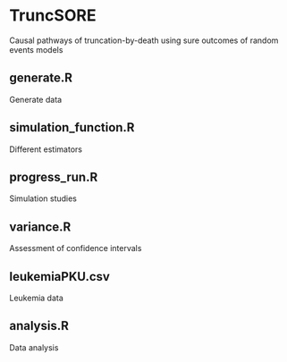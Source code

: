 # TruncSORE
Causal pathways of truncation-by-death using sure outcomes of random events models

## generate.R
Generate data

## simulation_function.R
Different estimators

## progress_run.R
Simulation studies

## variance.R
Assessment of confidence intervals

## leukemiaPKU.csv
Leukemia data

## analysis.R
Data analysis
